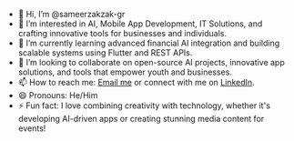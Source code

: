 - 👋 Hi, I’m @sameerzakzak-gr  
- 👀 I’m interested in AI, Mobile App Development, IT Solutions, and crafting innovative tools for businesses and individuals.  
- 🌱 I’m currently learning advanced financial AI integration and building scalable systems using Flutter and REST APIs.  
- 💞️ I’m looking to collaborate on open-source AI projects, innovative app solutions, and tools that empower youth and businesses.  
- 📫 How to reach me: [Email me](mailto:sameerzakzak.gr@outlook.com) or connect with me on [LinkedIn](https://www.linkedin.com/in/sameer-zakzak).  
- 😄 Pronouns: He/Him  
- ⚡ Fun fact: I love combining creativity with technology, whether it's developing AI-driven apps or creating stunning media content for events!  


<!---
sameerzakzak-gr/sameerzakzak-gr is a ✨ special ✨ repository because its `README.md` (this file) appears on your GitHub profile.
You can click the Preview link to take a look at your changes.
--->

